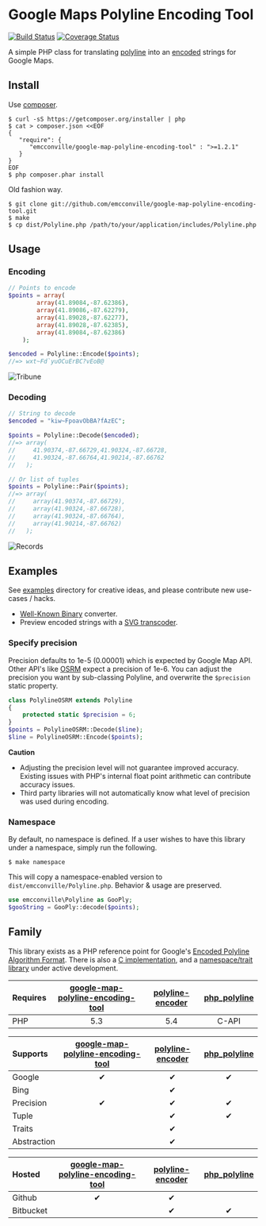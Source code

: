 # Google Maps Polyline Encoding Tool

[![Build Status](https://travis-ci.org/emcconville/google-map-polyline-encoding-tool.svg?branch=master)](https://travis-ci.org/emcconville/google-map-polyline-encoding-tool)
[![Coverage Status](https://img.shields.io/coveralls/emcconville/google-map-polyline-encoding-tool.svg)](https://coveralls.io/r/emcconville/google-map-polyline-encoding-tool?branch=master)

A simple PHP class for translating [polyline][polylineRef] into an 
[encoded][algorithmRef] strings for Google Maps.

## Install

Use [composer][composer].

```
$ curl -sS https://getcomposer.org/installer | php
$ cat > composer.json <<EOF
{
   "require": {
      "emcconville/google-map-polyline-encoding-tool" : ">=1.2.1"
   }
}
EOF
$ php composer.phar install
```

Old fashion way.

```
$ git clone git://github.com/emcconville/google-map-polyline-encoding-tool.git
$ make
$ cp dist/Polyline.php /path/to/your/application/includes/Polyline.php
```

## Usage

### Encoding

```php
// Points to encode
$points = array(
        array(41.89084,-87.62386),
        array(41.89086,-87.62279),
        array(41.89028,-87.62277),
        array(41.89028,-87.62385),
        array(41.89084,-87.62386)
    );

$encoded = Polyline::Encode($points);
//=> wxt~Fd`yuOCuErBC?vEoB@
```

![Tribune][tribuneTower]

### Decoding

```php
// String to decode
$encoded = "kiw~FpoavObBA?fAzEC";

$points = Polyline::Decode($encoded);
//=> array(
//     41.90374,-87.66729,41.90324,-87.66728,
//     41.90324,-87.66764,41.90214,-87.66762
//   );

// Or list of tuples
$points = Polyline::Pair($points);
//=> array(
//     array(41.90374,-87.66729),
//     array(41.90324,-87.66728),
//     array(41.90324,-87.66764),
//     array(41.90214,-87.66762)
//   );
```

![Records][dustyGroove]

## Examples

See [examples](examples) directory for creative ideas, and please contribute new
use-cases / hacks.

 - [Well-Known Binary](examples/WellKnownBinary) converter.
 - Preview encoded strings with a [SVG transcoder](examples/EncodedToSVG).

### Specify precision

Precision defaults to 1e-5 (0.00001) which is expected by Google Map API. Other 
API's like [OSRM][osrmRef] expect a precision of 1e-6.
You can adjust the precision you want by sub-classing Polyline, and overwrite
the `$precision` static property.

```php
class PolylineOSRM extends Polyline
{
	protected static $precision = 6;
}
$points = PolylineOSRM::Decode($line);
$line = PolylineOSRM::Encode($points);
```

**Caution**

 - Adjusting the precision level will not guarantee improved accuracy. Existing
   issues with PHP's internal float point arithmetic can contribute accuracy issues.
 - Third party libraries will not automatically know what level of precision was
   used during encoding.


### Namespace

By default, no namespace is defined. If a user wishes to have this library under
a namespace, simply run the following.

```
$ make namespace
```
This will copy a namespace-enabled version to `dist/emcconville/Polyline.php`.
Behavior & usage are preserved.

```php
use emcconville\Polyline as GooPly;
$gooString = GooPly::decode($points);
```

## Family

This library exists as a PHP reference point for Google's 
[Encoded Polyline Algorithm Format][algorithmRef]. There is also a 
[C implementation][l3], and a [namespace/trait library][l2] under active 
development.

|Requires|[google-map-polyline-encoding-tool][l1]|[polyline-encoder][l2]|[php_polyline][l3]|
|:-------|:-------------------------------------:|:--------------------:|:----------------:|
|PHP     | 5.3                                   | 5.4                  | C-API            |

|Supports|[google-map-polyline-encoding-tool][l1]|[polyline-encoder][l2]|[php_polyline][l3]|
|:-------|:-------------------------------------:|:--------------------:|:----------------:|
|Google  |&#10004;                               |&#10004;              |&#10004;          |
|Bing    |                                       |&#10004;              |                  |
|Precision|&#10004;                              |&#10004;              |&#10004;          |
|Tuple   |                                       |&#10004;              |&#10004;          |
|Traits  |                                       |&#10004;              |                  |
|Abstraction|                                    |&#10004;              |                  |

|Hosted   |[google-map-polyline-encoding-tool][l1]|[polyline-encoder][l2]|[php_polyline][l3]|
|:--------|:-------------------------------------:|:--------------------:|:----------------:|
|Github   |&#10004;                               |&#10004;              |                  |
|Bitbucket|                                       |&#10004;              |&#10004;          |


[polylineRef]: http://code.google.com/apis/maps/documentation/javascript/reference.html#Polygon
[algorithmRef]: http://code.google.com/apis/maps/documentation/utilities/polylinealgorithm.html
[buildStatusLink]: http://travis-ci.org/emcconville/google-map-polyline-encoding-tool
[buildStatusImage]: https://secure.travis-ci.org/emcconville/google-map-polyline-encoding-tool.png
[tribuneTower]: http://emcconville.com/Polyline/tribune.png
[dustyGroove]: http://emcconville.com/Polyline/dustygroove.png
[osrmRef]: http://map.project-osrm.org/
[l1]: https://github.com/emcconville/google-map-polyline-encoding-tool
[l2]: https://bitbucket.org/emcconville/polyline-encoder
[l3]: https://bitbucket.org/emcconville/php_polyline
[composer]: https://github.com/composer/composer